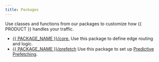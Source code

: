 ```yaml
---
title: Packages
---
```


Use classes and functions from our packages to customize how {{ PRODUCT }} handles your traffic.
-   [{{ PACKAGE_NAME }}/core.](/docs/api/core) Use this package to define edge routing and logic.
-   [{{ PACKAGE_NAME }}/prefetch](/docs/api/prefetch) Use this package to set up [Predictive Prefetching](/applications/performance/prefetching).
